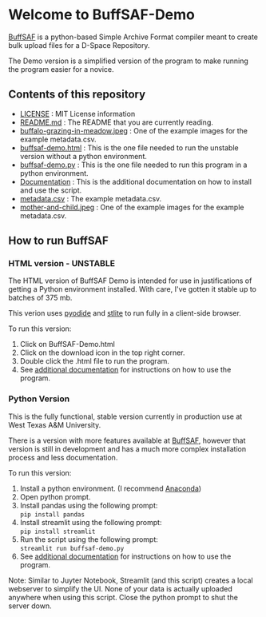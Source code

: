 # Welcome to BuffSAF-Demo

[BuffSAF](https://github.com/brucejwardlow/BuffSAF) is a python-based Simple Archive Format compiler meant to create bulk upload files for a D-Space Repository.

The Demo version is a simplified version of the program to make running the program easier for a novice. 

## Contents of this repository
- [LICENSE](https://github.com/brucejwardlow/buffsaf-demo/blob/main/LICENSE)
: MIT License information
- [README.md](https://github.com/brucejwardlow/buffsaf-demo/blob/main/README.md)
: The README that you are currently reading.
- [buffalo-grazing-in-meadow.jpeg](https://github.com/brucejwardlow/buffsaf-demo/blob/main/buffalo-grazing-in-meadow.jpeg)
: One of the example images for the example metadata.csv.
- [buffsaf-demo.html](https://github.com/brucejwardlow/buffsaf-demo/blob/main/buffsaf-demo.html)
: This is the one file needed to run the unstable version without a python environment. 
- [buffsaf-demo.py](https://github.com/brucejwardlow/buffsaf-demo/blob/main/buffsaf-demo.py)
: This is the one file needed to  run this program in a python environment.
- [Documentation]()
: This is the additional documentation on how to install and use the script.
- [metadata.csv](https://github.com/brucejwardlow/buffsaf-demo/blob/main/metadata.csv)
: The example metadata.csv.
- [mother-and-child.jpeg](https://github.com/brucejwardlow/buffsaf-demo/blob/main/mother-and-child.jpeg)
: One of the example images for the example metadata.csv.



## How to run BuffSAF

### HTML version - UNSTABLE

The HTML version of BuffSAF Demo is intended for use in justifications of getting a Python environment installed. With care, I've gotten it stable up to batches of 375 mb. 

This verion uses [pyodide](https://github.com/pyodide/pyodide) and [stlite](https://github.com/whitphx/stlite) to run fully in a client-side browser. 

To run this version: 

1. Click on BuffSAF-Demo.html
2. Click on the download icon in the top right corner.
3. Double click the .html file to run the program.
4. See [additional documentation]() for instructions on how to use the program.

### Python Version

This is the fully functional, stable version currently in production use at West Texas A&M University. 

There is a version with more features available at [BuffSAF](https://github.com/brucejwardlow/BuffSAF), however that version is still in development and has a much more complex installation process and less documentation. 
 
To run this version: 

1. Install a python environment. (I recommend [Anaconda](https://www.anaconda.com/))
2. Open python prompt.
3. Install pandas using the following prompt:  
    `pip install pandas`
4. Install streamlit using the following prompt:      
    `pip install streamlit` 
5. Run the script using the following prompt:  
    `streamlit run buffsaf-demo.py`
6. See [additional documentation]() for instructions on how to use the program.

Note: Similar to Juyter Notebook, Streamlit (and this script) creates a local webserver to simplify the UI. None of your data is actually uploaded anywhere when using this script. Close the python prompt to shut the server down.  

